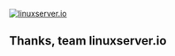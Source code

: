 <!--- Provide a general summary of the issue in the Title above -->

[linuxserverurl]: https://linuxserver.io
[![linuxserver.io](https://raw.githubusercontent.com/linuxserver/docker-templates/master/linuxserver.io/img/linuxserver_medium.png)][linuxserverurl]
	
<!--- If you have a suggestion or fix for the project, please provide us with the following information -->

<!--- What you think your suggestion brings to the project, or fixes with the project -->
<!--- If it's a fix, would it be better suited as a Pull request to the repo ? -->

##  Thanks, team linuxserver.io


